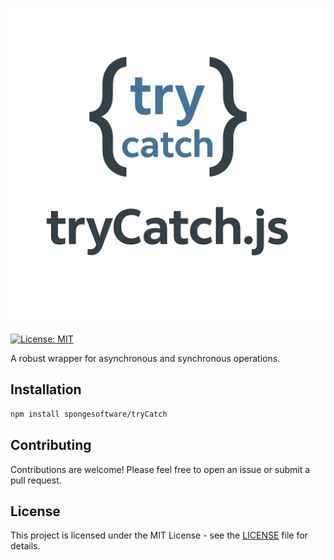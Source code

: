 ![tryCatch.js Logo](assets/logo.png)

[![License: MIT](https://img.shields.io/badge/License-MIT-yellow.svg)](https://opensource.org/licenses/MIT)

A robust wrapper for asynchronous and synchronous operations.

## Installation

```bash
npm install spongesoftware/tryCatch
```

## Contributing

Contributions are welcome! Please feel free to open an issue or submit a pull request.

## License

This project is licensed under the MIT License - see the [LICENSE](LICENSE) file for details.
